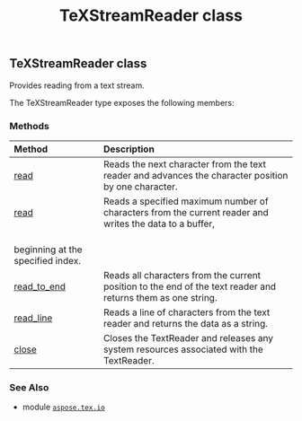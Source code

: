 ﻿---
title: TeXStreamReader class
second_title: Aspose.TeX for Python via .NET API References
description: 
type: docs
weight: 180
url: /python-net/aspose.tex.io/texstreamreader/
is_root: false
---

## TeXStreamReader class

Provides reading from a text stream.



The TeXStreamReader type exposes the following members:

### Methods
| Method | Description |
| :- | :- |
| [read](/tex/python-net/aspose.tex.io/texstreamreader/read/#) | Reads the next character from the text reader and advances the character position by one character. |
| [read](/tex/python-net/aspose.tex.io/texstreamreader/read/#list-int-int) | Reads a specified maximum number of characters from the current reader and writes the data to a buffer,<br/>beginning at the specified index. |
| [read_to_end](/tex/python-net/aspose.tex.io/texstreamreader/read_to_end/#) | Reads all characters from the current position to the end of the text reader and returns them as one string. |
| [read_line](/tex/python-net/aspose.tex.io/texstreamreader/read_line/#) | Reads a line of characters from the text reader and returns the data as a string. |
| [close](/tex/python-net/aspose.tex.io/texstreamreader/close/#) | Closes the TextReader and releases any system resources associated with the TextReader. |



### See Also
* module [`aspose.tex.io`](..)
